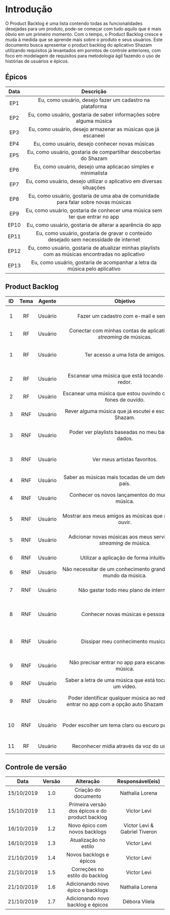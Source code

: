 # Introdução

O Product Backlog é uma lista contendo todas as funcionalidades desejadas para
um produto, pode-se começar
com tudo aquilo que é mais óbvio em um primeiro momento. Com o tempo, o
Product Backlog cresce e muda à medida que se aprende mais sobre o produto e
seus usuários.
Este documento busca apresentar o product backlog do aplicativo Shazam utilizando requisitos já levantados em ponntos de controle anteriores, com foco em modelagem de requisitos para metodologia ágil fazendo o uso de histórias de usuários e épicos.

## Épicos

|Data|Descrição|
|:--:|:----:|
| EP1 | Eu, como usuário, desejo fazer um cadastro na plataforma |
| EP2 | Eu, como usuário, gostaria de saber informações sobre alguma música |
| EP3 | Eu, como usuário, desejo armazenar as músicas que já escaneei |
| EP4 | Eu, como usuário, desejo conhecer novas músicas |
| EP5 | Eu, como usuário, gostaria de compartilhar descobertas do Shazam |
| EP6 | Eu, como usuário, desejo uma aplicacao simples e minimalista |
| EP7 | Eu, como usuário, desejo utilizar o aplicativo em diversas situações|
| EP8 | Eu, como usuário, gostaria de uma aba de comunidade para falar sobre novas músicas|
| EP9 | Eu, como usuário, gostaria de conhecer uma música sem ter que entrar no app|
| EP10 | Eu, como usuário, gostaria de alterar a aparência do app|
| EP11| Eu, como usuário, gostaria de gravar o conteúdo desejado sem necessidade de internet|
| EP12| Eu, como usuário, gostaria de atualizar minhas playlists com as músicas encontradas no aplicativo|
| EP13| Eu, como usuário, gostaria de acompanhar a letra da música pelo aplicativo|


## Product Backlog

|ID|Tema|Agente|<div style="width:400px">Objetivo<div/>|<div style="width:200px">Finalidade</div>|Notas|Prioridade|Status|
|:--:|:----:|:-------:|:---------:|:---------:|:---:|:---:|:-----:|
|1|RF|Usuário|Fazer um cadastro com e-mail e senha.|Para salvar meus dados e acessar-los de qualquer dispositivo.||Should|To do|
|1|RF|Usuário|Conectar com minhas contas de aplicativos de _streaming_ de músicas.|Para sincronizar minhas _Playlists_.||Should|To do|
|1|RF|Usuário|Ter acesso a uma lista de amigos.|Para ver o que meus amigos estão ouvindo, assim como mostrar o que estou ouvindo.||Should|To do|
|2|RF|Usuário|Escanear uma música que está tocando ao meu redor.|Para ouvir depois, ou adicionar à alguma _playlist_ minha.||Must|To do|
|2|RF|Usuário|Escanear uma música que estou ouvindo com meus fones de ouvido.|Para conhecer a letra da música.||Should|To do|
|3|RNF|Usuário|Rever alguma música que já escutei e escaneei no Shazam.|Para relembrar minhas últimas músicas escaneadas.||Should|To do|
|3|RNF|Usuário|Poder ver playlists baseadas no meu banco de dados.|Para conhecer músicas novas baseadas no meu gosto musical.||Could|To do|
|3|RNF|Usuário|Ver meus artistas favoritos.|Para Conhecer novas músicas dos meus artistas favoritos, assim como lançamentos.||Should|To do|
|4|RNF|Usuário|Saber as músicas mais tocadas de um determinado país.|Para acompanhar as músicas de outros países.||Could|To do|
|4|RNF|Usuário|Conhecer os novos lançamentos do mundo da música.|Para acompanhar as músicas mais tocadas do mundo.||Could|To do|
|5|RNF|Usuário|Mostrar aos meus amigos as músicas que acabei de ouvir.|Para compartilhar nas redes sociais o que acabei de escanear.|Facebook, Instagram, Twitter.|Should|To do|
|5|RNF|Usuário|Adicionar novas músicas aos meus serviços de _streaming_ de música.|Ter maior comodidade para ouvir mais vezes essa música.||Should|To do|
|6|RNF|Usuário|Utilizar a aplicação de forma intuitiva.|Para utilizar a aplicação sem problemas.||Should|To do|
|6|RNF|Usuário|Não necessitar de um conhecimento grande sobre o mundo da música.|Para ter o menor golfo de execução possível.||Should|To do|
|7|RNF|Usuário|Não gastar todo meu plano de internet.|Para não utilizar uma quantidade exagerada de dados moveis.||Should|To do|
|8|RNF|Usuário|Conhecer novas músicas e pessoas.|Para poder encontrar novos artistas dos estilos que gosto por meio de interação humana.||Should|To do|
|8|RNF|Usuário|Dissipar meu conhecimento musical.|Para dar dicas para a maior quantidade de pessoas que ainda não conheço.||Should|To do|
|9|RNF|Usuário|Não precisar entrar no app para escanear uma música.|Para ter maior facilidade em escanear uma música de um vídeo.||Should|To do|
|9|RNF|Usuário|Saber a letra de uma música que está tocando em um vídeo.|Para saber a letra de uma música.||Should|To do|
|9|RNF|Usuário|Poder identificar qualquer música ao redor sem entrar no app com a opção auto Shazam ativada.|Para ouvir depois, ou adicionar à alguma _playlist_ minha.||Should|To do|
|10|RNF|Usuário|Poder escolher um tema claro ou escuro para o app.|Permitir que a aparência do app esteja de acordo com as preferências do usuário.||Should|To do|
|11|RF|Usuário|Reconhecer mídia através da voz do usuário|Para detectar mídia desejada||Could|To do|


## Controle de versão

|Data|Versão|Alteração|Responsável(eis)|
|:--:|:----:|:-------:|:---:|
| 15/10/2019 | 1.0 | Criação do documento | Nathalia Lorena |
| 15/10/2019 | 1.1 | Primeira versão dos épicos e do product backlog | Victor Levi |
| 16/10/2019 | 1.2 | Novo épico com novos backlogs | Victor Levi & Gabriel Tiveron |
| 16/10/2019 | 1.3 | Atualização no estilo | Victor Levi |
| 21/10/2019 | 1.4 | Novos backlogs e épicos | Victor Levi |
| 21/10/2019 | 1.5 | Correções no estilo do backlog | Victor Levi |
| 21/10/2019 | 1.6 | Adicionando novo épico e backlogs | Nathalia Lorena |
| 21/10/2019 | 1.7 | Adicionando novo backlog e épicos| Débora Vilela|

